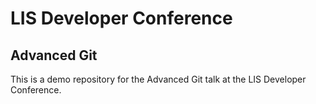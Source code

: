 # LIS Developer Conference
## Advanced Git
This is a demo repository for the Advanced Git talk at the LIS Developer Conference.
